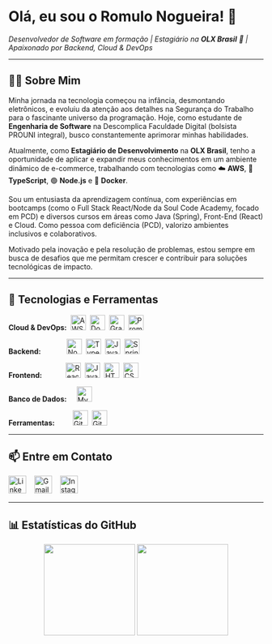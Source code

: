 # Olá, eu sou o Romulo Nogueira! 👋

<p align="left">
  <em>Desenvolvedor de Software em formação | Estagiário na <strong>OLX Brasil</strong> 🚀 | Apaixonado por Backend, Cloud & DevOps</em>
</p>

---

## 👨‍💻 Sobre Mim

<p align="left">
  Minha jornada na tecnologia começou na infância, desmontando eletrônicos, e evoluiu da atenção aos detalhes na Segurança do Trabalho para o fascinante universo da programação. Hoje, como estudante de <strong>Engenharia de Software</strong> na Descomplica Faculdade Digital (bolsista PROUNI integral), busco constantemente aprimorar minhas habilidades.
</p>
<p align="left">
  Atualmente, como <strong>Estagiário de Desenvolvimento</strong> na <strong>OLX Brasil</strong>, tenho a oportunidade de aplicar e expandir meus conhecimentos em um ambiente dinâmico de e-commerce, trabalhando com tecnologias como ☁️ <strong>AWS</strong>, 📜 <strong>TypeScript</strong>, 🟢 <strong>Node.js</strong> e 🐳 <strong>Docker</strong>.
</p>
<p align="left">
  Sou um entusiasta da aprendizagem contínua, com experiências em bootcamps (como o Full Stack React/Node da Soul Code Academy, focado em PCD) e diversos cursos em áreas como Java (Spring), Front-End (React) e Cloud. Como pessoa com deficiência (PCD), valorizo ambientes inclusivos e colaborativos.
</p>
<p align="left">
  Motivado pela inovação e pela resolução de problemas, estou sempre em busca de desafios que me permitam crescer e contribuir para soluções tecnológicas de impacto.
</p>

---

## 🚀 Tecnologias e Ferramentas

<p align="left">
  <strong>Cloud & DevOps:</strong> 
  <a href="https://aws.amazon.com" target="_blank"><img src="https://cdn.jsdelivr.net/gh/devicons/devicon/icons/amazonwebservices/amazonwebservices-original-wordmark.svg" height="30" alt="AWS logo"/></a> 
  <a href="https://www.docker.com/" target="_blank"><img src="https://cdn.jsdelivr.net/gh/devicons/devicon/icons/docker/docker-original-wordmark.svg" height="30" alt="Docker logo"/></a> 
  <a href="https://grafana.com" target="_blank"><img src="https://cdn.jsdelivr.net/gh/devicons/devicon/icons/grafana/grafana-original-wordmark.svg" height="30" alt="Grafana logo"/></a> 
  <a href="https://prometheus.io/" target="_blank"><img src="https://cdn.jsdelivr.net/gh/devicons/devicon/icons/prometheus/prometheus-original.svg" height="30" alt="Prometheus logo"/></a>
</p>
<p align="left">
  <strong>Backend:</strong>            
  <a href="https://nodejs.org" target="_blank"><img src="https://cdn.jsdelivr.net/gh/devicons/devicon/icons/nodejs/nodejs-original-wordmark.svg" height="30" alt="Node.js logo"/></a> 
  <a href="https://www.typescriptlang.org/" target="_blank"><img src="https://cdn.jsdelivr.net/gh/devicons/devicon/icons/typescript/typescript-original.svg" height="30" alt="TypeScript logo"/></a> 
  <a href="https://www.java.com" target="_blank"><img src="https://cdn.jsdelivr.net/gh/devicons/devicon/icons/java/java-original-wordmark.svg" height="30" alt="Java logo"/></a> 
  <a href="https://spring.io/" target="_blank"><img src="https://cdn.jsdelivr.net/gh/devicons/devicon/icons/spring/spring-original-wordmark.svg" height="30" alt="Spring logo"/></a> 
  <!-- Se C# for relevante, adicione: -->
  <!-- <a href="https://docs.microsoft.com/en-us/dotnet/csharp/" target="_blank"><img src="https://cdn.jsdelivr.net/gh/devicons/devicon/icons/csharp/csharp-original.svg" height="30" alt="C# logo"/></a>  -->
</p>
<p align="left">
  <strong>Frontend:</strong>           
  <a href="https://reactjs.org/" target="_blank"><img src="https://cdn.jsdelivr.net/gh/devicons/devicon/icons/react/react-original-wordmark.svg" height="30" alt="React logo"/></a> 
  <a href="https://developer.mozilla.org/en-US/docs/Web/JavaScript" target="_blank"><img src="https://cdn.jsdelivr.net/gh/devicons/devicon/icons/javascript/javascript-original.svg" height="30" alt="JavaScript logo"/></a> 
  <a href="https://developer.mozilla.org/en-US/docs/Web/HTML" target="_blank"><img src="https://cdn.jsdelivr.net/gh/devicons/devicon/icons/html5/html5-original-wordmark.svg" height="30" alt="HTML5 logo"/></a> 
  <a href="https://developer.mozilla.org/en-US/docs/Web/CSS" target="_blank"><img src="https://cdn.jsdelivr.net/gh/devicons/devicon/icons/css3/css3-original-wordmark.svg" height="30" alt="CSS3 logo"/></a>
</p>
 <p align="left">
  <strong>Banco de Dados:</strong>    
  <a href="https://www.mysql.com/" target="_blank"><img src="https://cdn.jsdelivr.net/gh/devicons/devicon/icons/mysql/mysql-original-wordmark.svg" height="30" alt="MySQL logo"/></a> 
  <!-- Adicione outros bancos se usar, ex: PostgreSQL -->
  <!-- <a href="https://www.postgresql.org" target="_blank"><img src="https://cdn.jsdelivr.net/gh/devicons/devicon/icons/postgresql/postgresql-original-wordmark.svg" height="30" alt="PostgreSQL logo"/></a>  -->
</p>
<p align="left">
  <strong>Ferramentas:</strong>        
  <a href="https://git-scm.com/" target="_blank"><img src="https://cdn.jsdelivr.net/gh/devicons/devicon/icons/git/git-original-wordmark.svg" height="30" alt="Git logo"/></a> 
  <a href="https://github.com/" target="_blank"><img src="https://cdn.jsdelivr.net/gh/devicons/devicon/icons/github/github-original.svg" height="30" alt="GitHub logo"/></a>
</p>

---

## 📫 Entre em Contato

<p align="left">
  <a href="https://www.linkedin.com/in/romulo-nogueira-605594185/" target="_blank" style="text-decoration:none;">
    <img src="https://img.shields.io/badge/LinkedIn-0077B5?style=for-the-badge&logo=linkedin&logoColor=white" height="35" alt="LinkedIn Badge"/>
  </a>  
  <a href="mailto:romulonogueira929@gmail.com" target="_blank" style="text-decoration:none;">
    <img src="https://img.shields.io/badge/Gmail-D14836?style=for-the-badge&logo=gmail&logoColor=white" height="35" alt="Gmail Badge"/>
  </a>  
  <!-- Mantenha o Instagram se for relevante para seu perfil profissional ou networking -->
  <a href="https://www.instagram.com/romulo_nogueira_84/" target="_blank" style="text-decoration:none;">
     <img src="https://img.shields.io/badge/Instagram-E4405F?style=for-the-badge&logo=instagram&logoColor=white" height="35" alt="Instagram Badge"/>
  </a>
</p>

---

## 📊 Estatísticas do GitHub

<!--- Substitua 'SEU_USERNAME_AQUI' pelo seu nome de usuário do GitHub -->
<p align="center">
  <img height="180em" src="https://github-readme-stats.vercel.app/api?username=NogueiraInclusiveDev&show_icons=true&theme=dracula&include_all_commits=true&count_private=true&locale=pt-br"/>
  <img height="180em" src="https://github-readme-stats.vercel.app/api/top-langs/?username=NogueiraInclusiveDev&layout=compact&langs_count=7&theme=dracula&locale=pt-br"/>
</p>

<!--
**Opcional: Adicione mais seções se desejar!**
- ## 🌱 Atualmente Aprendendo
- ## 🔭 Projetos em Destaque (Link para repositórios pinados)
- ## ✨ Curiosidades / Hobbies
-->

###
